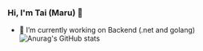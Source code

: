 ### Hi, I'm Tai (Maru) 👋
- 🔭 I’m currently working on Backend (.net and golang)
![Anurag's GitHub stats](https://github-readme-stats.vercel.app/api?username=letrongtai902&count_private=true)
